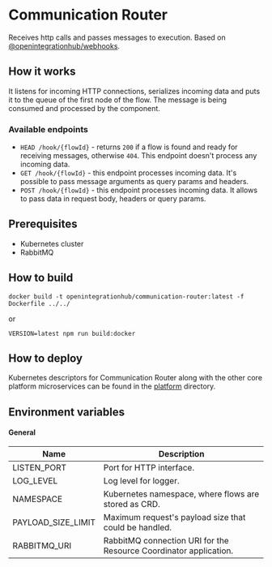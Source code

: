 # Communication Router
Receives http calls and passes messages to execution. Based on [@openintegrationhub/webhooks](../../lib/webhooks).

## How it works
It listens for incoming HTTP connections, serializes incoming data and puts it to the queue of the first node of the flow. The message is being consumed and processed by the component.

### Available endpoints
- `HEAD /hook/{flowId}` - returns `200` if a flow is found and ready for receiving messages, otherwise `404`. This endpoint doesn't process any incoming data.
- `GET /hook/{flowId}` - this endpoint processes incoming data. It's possible to pass message arguments as query params and headers.
- `POST /hook/{flowId}` - this endpoint processes incoming data. It allows to pass data in request body, headers or query params.

## Prerequisites
- Kubernetes cluster
- RabbitMQ

## How to build
```
docker build -t openintegrationhub/communication-router:latest -f Dockerfile ../../
```
or
```
VERSION=latest npm run build:docker
```

## How to deploy
Kubernetes descriptors for Communication Router along with the other core platform microservices can be found in the [platform](../../platform) directory.

## Environment variables

#### General
| Name | Description |
| --- | --- |
| LISTEN_PORT | Port for HTTP interface. |
| LOG_LEVEL | Log level for logger. |
| NAMESPACE | Kubernetes namespace, where flows are stored as CRD. |
| PAYLOAD_SIZE_LIMIT | Maximum request's payload size that could be handled. |
| RABBITMQ_URI | RabbitMQ connection URI for the Resource Coordinator application. |
